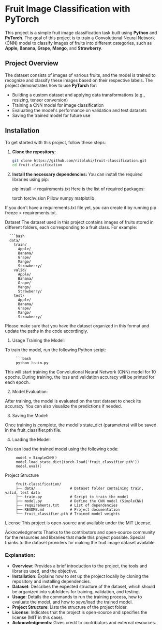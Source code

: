 
# Fruit Image Classification with PyTorch

This project is a simple fruit image classification task built using **Python** and **PyTorch**. The goal of this project is to train a Convolutional Neural Network (CNN) model to classify images of fruits into different categories, such as **Apple**, **Banana**, **Grape**, **Mango**, and **Strawberry**.

## Project Overview

The dataset consists of images of various fruits, and the model is trained to recognize and classify these images based on their respective labels. The project demonstrates how to use **PyTorch** for:

- Building a custom dataset and applying data transformations (e.g., resizing, tensor conversion)
- Training a CNN model for image classification
- Evaluating the model's performance on validation and test datasets
- Saving the trained model for future use

## Installation

To get started with this project, follow these steps:

1. **Clone the repository:**

   ```bash
   git clone https://github.com/ritoluki/fruit-classification.git
   cd fruit-classification
2. **Install the necessary dependencies:**
You can install the required libraries using pip:
     
     pip install -r requirements.txt
     Here is the list of required packages:

   torch
   torchvision
   Pillow
   numpy
   matplotlib

If you don't have a requirements.txt file yet, you can create it by running pip freeze > requirements.txt.

Dataset
The dataset used in this project contains images of fruits stored in different folders, each corresponding to a fruit class. For example:

      ```bash
      data/
        train/
          Apple/
          Banana/
          Grape/
          Mango/
          Strawberry/
        valid/
          Apple/
          Banana/
          Grape/
          Mango/
          Strawberry/
        test/
          Apple/
          Banana/
          Grape/
          Mango/
          Strawberry/
Please make sure that you have the dataset organized in this format and update the paths in the code accordingly.

1. Usage
Training the Model:

To train the model, run the following Python script:

         ```bash
         python train.py
This will start training the Convolutional Neural Network (CNN) model for 10 epochs. During training, the loss and validation accuracy will be printed for each epoch.

2. Model Evaluation:

After training, the model is evaluated on the test dataset to check its accuracy. You can also visualize the predictions if needed.

3. Saving the Model:

Once training is complete, the model's state_dict (parameters) will be saved in the fruit_classifier.pth file.

4. Loading the Model:

You can load the trained model using the following code:

         
         model = SimpleCNN()
         model.load_state_dict(torch.load('fruit_classifier.pth'))
         model.eval()
Project Structure
         
         fruit-classification/
         ├── data/                # Dataset folder containing train, valid, test data
         ├── train.py             # Script to train the model
         ├── model.py             # Define the CNN model (SimpleCNN)
         ├── requirements.txt     # List of dependencies
         ├── README.md            # Project documentation
         └── fruit_classifier.pth # Trained model weights
License
This project is open-source and available under the MIT License.

Acknowledgments
Thanks to the contributors and open-source community for the resources and libraries that made this project possible.
Special thanks to the dataset providers for making the fruit image dataset available.

### **Explanation:**

- **Overview**: Provides a brief introduction to the project, the tools and libraries used, and the objective.
- **Installation**: Explains how to set up the project locally by cloning the repository and installing dependencies.
- **Dataset**: Describes the expected structure of the dataset, which should be organized into subfolders for training, validation, and testing.
- **Usage**: Details the commands to run the training process, how to evaluate the model, and how to save/load the trained model.
- **Project Structure**: Lists the structure of the project folder.
- **License**: Indicates that the project is open-source and specifies the license (MIT in this case).
- **Acknowledgments**: Gives credit to contributors and external resources.
